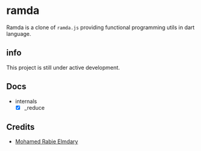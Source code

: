 # ramda

Ramda is a clone of `ramda.js` providing functional programming utils in dart language.

## info

This project is still under active development.

## Docs

- internals
    - [x] _reduce

## Credits

-   [Mohamed Rabie Elmdary](https://github.com/MohamedElmdary)